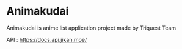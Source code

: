 # Animakudai
 Animakudai is anime list application project made by Triquest Team

API : https://docs.api.jikan.moe/

